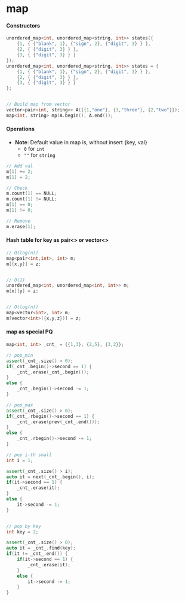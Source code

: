 
# map
#### Constructors

```cpp
unordered_map<int, unordered_map<string, int>> states({
    {1, { {"blank", 1}, {"sign", 2}, {"digit", 3} } },
    {2, { {"digit", 3} } },
    {3, { {"digit", 3} } }
});
unordered_map<int, unordered_map<string, int>> states = {
    {1, { {"blank", 1}, {"sign", 2}, {"digit", 3} } },
    {2, { {"digit", 3} } },
    {3, { {"digit", 3} } }
};


// Build map from vector
vector<pair<int, string>> A({{1,"one"}, {3,"three"}, {2,"two"}});
map<int, string> mp(A.begin(), A.end());
```

#### Operations
- **Note**: Default value in map is, without insert {key, val}
    + `0` for `int`
    + `""` for `string`

```cpp
// Add val
m[1] += 2;
m[1] = 2;

// Check
m.count(1) == NULL;
m.count(1) != NULL;
m[1] == 0;
m[1] != 0;

// Remove
m.erase(1);
```

#### Hash table for key as pair<> or vector<>

```C++
// O(log(n))
map<pair<int,int>, int> m;
m[{x,y}] = z;


// O(1)
unordered_map<int, unordered_map<int, int>> m;
m[x][y] = z;


// O(log(n))
map<vector<int>, int> m;
m[vector<int>({x,y,z})] = z;
```

#### map as special PQ

```C++
map<int, int> _cnt_ = {{1,3}, {2,5}, {3,2}};

// pop_min
assert(_cnt_.size() > 0);
if(_cnt_.begin()->second == 1) {
    _cnt_.erase(_cnt_.begin());
}
else {
    _cnt_.begin()->second -= 1;
}

// pop_max
assert(_cnt_.size() > 0);
if(_cnt_.rbegin()->second == 1) {
    _cnt_.erase(prev(_cnt_.end()));
}
else {
    _cnt_.rbegin()->second -= 1;
}

// pop i-th small
int i = 1;

assert(_cnt_.size() > i);
auto it = next(_cnt_.begin(), i);
if(it->second == 1) {
    _cnt_.erase(it);
}
else {
    it->second -= 1;
}


// pop by key
int key = 2;

assert(_cnt_.size() > 0);
auto it = _cnt_.find(key);
if(it != _cnt_.end()) {
    if(it->second == 1) {
        _cnt_.erase(it);
    }
    else {
        it->second -= 1;
    }
}
```
